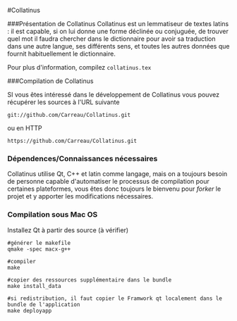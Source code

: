 #Collatinus

###Présentation de Collatinus
Collatinus est un lemmatiseur de textes latins : il est capable, si on lui donne une forme déclinée ou conjuguée, de trouver quel mot il faudra chercher dans le dictionnaire pour avoir sa traduction dans une autre langue, ses différents sens, et toutes les autres données que fournit habituellement le dictionnaire.

Pour plus d'information, compilez  `collatinus.tex`

###Compilation de Collatinus

SI vous êtes intéressé dans le développement de Collatinus vous pouvez récupérer les sources à l'URL suivante   

    git://github.com/Carreau/Collatinus.git

ou en HTTP   

    https://github.com/Carreau/Collatinus.git

### Dépendences/Connaissances nécessaires

Collatinus utilise Qt, C++ et latin comme langage, mais on a toujours besoin de personne capable d'automatiser le processus de compilation pour certaines plateformes, vous êtes donc toujours le bienvenu pour *forker* le projet et y apporter les modifications nécessaires.

### Compilation sous Mac OS

Installez Qt à partir des source (à vérifier)

    #générer le makefile
    qmake -spec macx-g++

    #compiler
    make
    
    #copier des ressources supplémentaire dans le bundle
    make install_data
    
    #si redistribution, il faut copier le Framwork qt localement dans le bundle de l'application 
    make deployapp

